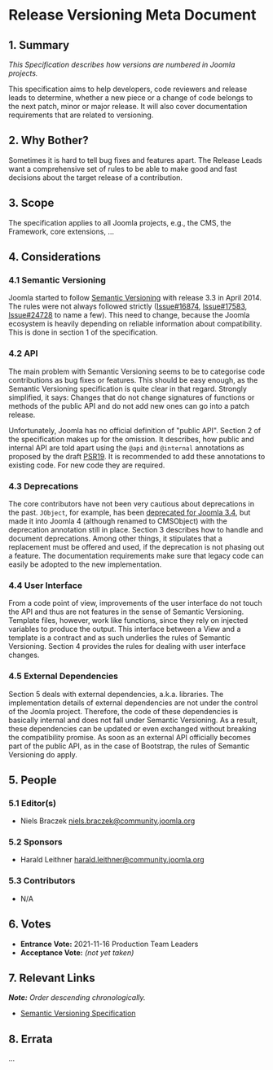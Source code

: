 # Release Versioning Meta Document

## 1. Summary

_This Specification describes how versions are numbered in Joomla projects._

This specification aims to help developers, code reviewers and release leads to determine, whether a new piece or a
change of code belongs to the next patch, minor or major release. It will also cover documentation requirements that are
related to versioning.

## 2. Why Bother?

Sometimes it is hard to tell bug fixes and features apart. The Release Leads want a comprehensive set of rules to be
able to make good and fast decisions about the target release of a contribution.

## 3. Scope

The specification applies to all Joomla projects, e.g., the CMS, the Framework, core extensions, ...

## 4. Considerations

### 4.1 Semantic Versioning

Joomla started to follow [Semantic Versioning](Semver) with release 3.3 in April 2014. The rules were not always
followed strictly ([Issue#16874](16874), [Issue#17583](17583), [Issue#24728](24728) to name a few). This need to change,
because the Joomla ecosystem is heavily depending on reliable information about compatibility. This is done in section 1
of the specification.

[Semver]: https://github.com/semver/semver/blob/master/semver.md

[24728]: https://issues.joomla.org/tracker/joomla-cms/24728

[17583]: https://github.com/joomla/joomla-cms/issues/17583

[16874]: https://github.com/joomla/joomla-cms/issues/16874

### 4.2 API

The main problem with Semantic Versioning seems to be to categorise code contributions as bug fixes or features. This
should be easy enough, as the Semantic Versioning specification is quite clear in that regard. Strongly simplified, it
says: Changes that do not change signatures of functions or methods of the public API and do not add new ones can go
into a patch release.

Unfortunately, Joomla has no official definition of "public API". Section 2 of the specification makes up for the
omission. It describes, how public and internal API are told apart using the `@api` and `@internal` annotations as
proposed by the draft [PSR19][]. It is recommended to add these annotations to existing code. For new code they are
required.

[PSR19]: https://github.com/php-fig/fig-standards/blob/master/proposed/phpdoc-tags.md

### 4.3 Deprecations

The core contributors have not been very cautious about deprecations in the past.
`JObject`, for example, has
been [deprecated for Joomla 3.4](https://github.com/joomla/joomla-cms/issues/6125#issuecomment-75035212), but made it
into Joomla 4 (although renamed to CMSObject) with the deprecation annotation still in place. Section 3 describes how to
handle and document deprecations. Among other things, it stipulates that a replacement must be offered and used, if the
deprecation is not phasing out a feature. The documentation requirements make sure that legacy code can easily be
adopted to the new implementation.

### 4.4 User Interface

From a code point of view, improvements of the user interface do not touch the API and thus are not features in the
sense of Semantic Versioning. Template files, however, work like functions, since they rely on injected variables to
produce the output. This interface between a View and a template is a contract and as such underlies the rules of
Semantic Versioning. Section 4 provides the rules for dealing with user interface changes.

### 4.5 External Dependencies

Section 5 deals with external dependencies, a.k.a. libraries. The implementation details of external dependencies are not under the control of the Joomla project. Therefore, the code
of these dependencies is basically internal and does not fall under Semantic Versioning. As a result, these dependencies
can be updated or even exchanged without breaking the compatibility promise. As soon as an external API officially becomes part of the
public API, as in the case of Bootstrap, the rules of Semantic Versioning do apply.

## 5. People

### 5.1 Editor(s)

* Niels Braczek <niels.braczek@community.joomla.org>

### 5.2 Sponsors

* Harald Leithner <harald.leithner@community.joomla.org>

### 5.3 Contributors

* N/A

## 6. Votes

* **Entrance Vote:** 2021-11-16 Production Team Leaders
* **Acceptance Vote:** _(not yet taken)_

## 7. Relevant Links

_**Note:** Order descending chronologically._
* [Semantic Versioning Specification](Semver)

## 8. Errata

...
